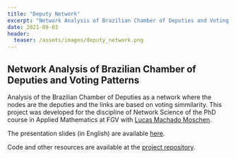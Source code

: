 ```yaml
---
title: "Deputy Network"
excerpt: "Network Analysis of Brazilian Chamber of Deputies and Voting Patterns"
date: 2021-09-03
header:
  teaser: /assets/images/deputy_network.png
---
```


## Network Analysis of Brazilian Chamber of Deputies and Voting Patterns

Analysis of the Brazilian Chamber of Deputies as a network where the nodes are the deputies and the links are based on voting simmilarity. This project was developed for the discipline of Network Science of the PhD course in Applied Mathematics at FGV with [Lucas Machado Moschen](https://lucasmoschen.github.io).

The presentation slides (in English) are available [here](https://github.com/lucasmoschen/project-network-science/raw/main/notes/project-presentation.pdf).

Code and other resources are available at the [project repository](https://github.com/lucasmoschen/project-network-science).